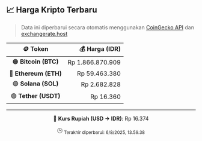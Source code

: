 

<!-- HARGA_KRIPTO -->
## 📈 Harga Kripto Terbaru

> Data ini diperbarui secara otomatis menggunakan [CoinGecko API](https://www.coingecko.com/) dan [exchangerate.host](https://exchangerate.host/)

<div align="center">

| 🪙 Token | 💰 Harga (IDR) |
|:------:|---------------:|
| 🟠 **Bitcoin (BTC)**   | Rp 1.866.870.909 |
| 🔵 **Ethereum (ETH)**  | Rp 59.463.380 |
| 🟣 **Solana (SOL)**    | Rp 2.682.828 |
| 🟢 **Tether (USDT)**   | Rp 16.360 |

---

💱 **Kurs Rupiah (USD → IDR)**: Rp 16.374

🕒 <sub>Terakhir diperbarui: 6/8/2025, 13.59.38</sub>

</div>
<!-- /HARGA_KRIPTO -->